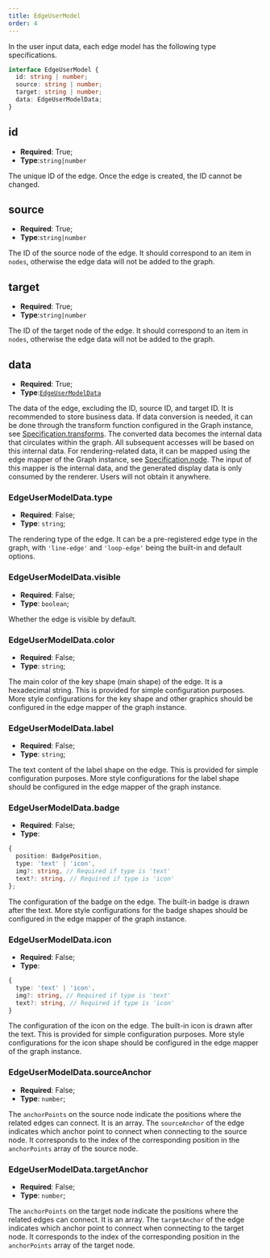 ```yaml
---
title: EdgeUserModel
order: 4
---
```


In the user input data, each edge model has the following type specifications.

```typescript
interface EdgeUserModel {
  id: string | number;
  source: string | number;
  target: string | number;
  data: EdgeUserModelData;
}
```

## id

- **Required**: True;
- **Type**:`string|number`

The unique ID of the edge. Once the edge is created, the ID cannot be changed.

## source

- **Required**: True;
- **Type**:`string|number`

The ID of the source node of the edge. It should correspond to an item in `nodes`, otherwise the edge data will not be added to the graph.

## target

- **Required**: True;
- **Type**:`string|number`

The ID of the target node of the edge. It should correspond to an item in `nodes`, otherwise the edge data will not be added to the graph.

## data

- **Required**: True;
- **Type**:[`EdgeUserModelData`](#edgeusermodeldatatype)

The data of the edge, excluding the ID, source ID, and target ID. It is recommended to store business data. If data conversion is needed, it can be done through the transform function configured in the Graph instance, see [Specification.transforms](../graph/Specification.en.md#transforms). The converted data becomes the internal data that circulates within the graph. All subsequent accesses will be based on this internal data. For rendering-related data, it can be mapped using the edge mapper of the Graph instance, see [Specification.node](../graph/Specification.en.md#edge). The input of this mapper is the internal data, and the generated display data is only consumed by the renderer. Users will not obtain it anywhere.

### EdgeUserModelData.type

- **Required**: False;
- **Type**: `string`;

The rendering type of the edge. It can be a pre-registered edge type in the graph, with `'line-edge'` and `'loop-edge'` being the built-in and default options.

### EdgeUserModelData.visible

- **Required**: False;
- **Type**: `boolean`;

Whether the edge is visible by default.

### EdgeUserModelData.color

- **Required**: False;
- **Type**: `string`;

The main color of the key shape (main shape) of the edge. It is a hexadecimal string. This is provided for simple configuration purposes. More style configurations for the key shape and other graphics should be configured in the edge mapper of the graph instance.

### EdgeUserModelData.label

- **Required**: False;
- **Type**: `string`;

The text content of the label shape on the edge. This is provided for simple configuration purposes. More style configurations for the label shape should be configured in the edge mapper of the graph instance.

### EdgeUserModelData.badge

- **Required**: False;
- **Type**:

```typescript
{
  position: BadgePosition,
  type: 'text' | 'icon',
  img?: string, // Required if type is 'text'
  text?: string, // Required if type is 'icon'
};
```

The configuration of the badge on the edge. The built-in badge is drawn after the text. More style configurations for the badge shapes should be configured in the edge mapper of the graph instance.

### EdgeUserModelData.icon

- **Required**: False;
- **Type**:

```typescript
{
  type: 'text' | 'icon',
  img?: string, // Required if type is 'text'
  text?: string, // Required if type is 'icon'
}
```

The configuration of the icon on the edge. The built-in icon is drawn after the text. This is provided for simple configuration purposes. More style configurations for the icon shape should be configured in the edge mapper of the graph instance.

### EdgeUserModelData.sourceAnchor

- **Required**: False;
- **Type**: `number`;

The `anchorPoints` on the source node indicate the positions where the related edges can connect. It is an array. The `sourceAnchor` of the edge indicates which anchor point to connect when connecting to the source node. It corresponds to the index of the corresponding position in the `anchorPoints` array of the source node.

### EdgeUserModelData.targetAnchor

- **Required**: False;
- **Type**: `number`;

The `anchorPoints` on the target node indicate the positions where the related edges can connect. It is an array. The `targetAnchor` of the edge indicates which anchor point to connect when connecting to the target node. It corresponds to the index of the corresponding position in the `anchorPoints` array of the target node.
